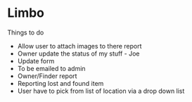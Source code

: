 # Limbo


Things to do 

* Allow user to attach images to there report
* Owner update the status of my stuff  - Joe
*   Update form 
*   To be emailed to admin
* Owner/Finder report 
* Reporting lost and found item
*   User have to pick from list of location via a drop down list